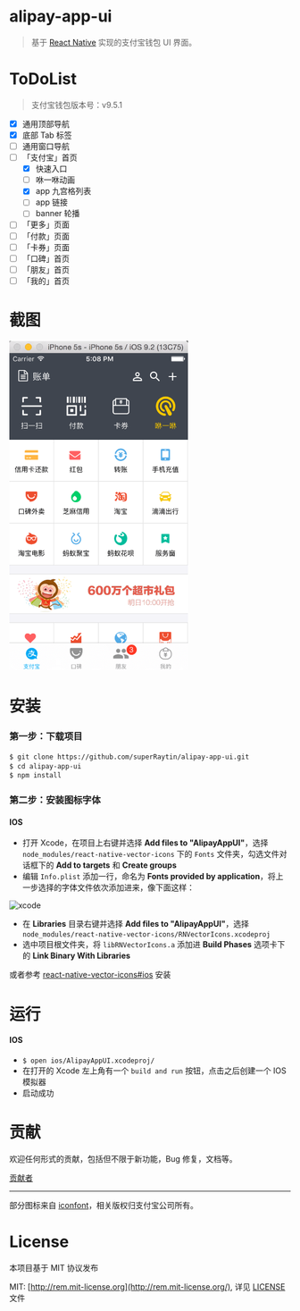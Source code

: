 # alipay-app-ui

> 基于 [React Native](https://github.com/facebook/react-native) 实现的支付宝钱包 UI 界面。

# ToDoList

> 支付宝钱包版本号：v9.5.1

- [x] 通用顶部导航
- [x] 底部 Tab 标签
- [ ] 通用窗口导航
- [ ] 「支付宝」首页
  - [x] 快速入口
  - [ ] 咻一咻动画
  - [x] app 九宫格列表
  - [ ] app 链接
  - [ ] banner 轮播
- [ ] 「更多」页面
- [ ] 「付款」页面
- [ ] 「卡券」页面
- [ ] 「口碑」首页
- [ ] 「朋友」首页
- [ ] 「我的」首页

# 截图

<img src="screenshot-ios.png" width="320" alt="AlipayAppUI">

# 安装

### 第一步：下载项目

```sh
$ git clone https://github.com/superRaytin/alipay-app-ui.git
$ cd alipay-app-ui
$ npm install
```

### 第二步：安装图标字体

#### IOS

- 打开 Xcode，在项目上右键并选择 **Add files to "AlipayAppUI"**，选择 `node_modules/react-native-vector-icons` 下的 `Fonts` 文件夹，勾选文件对话框下的 **Add to targets** 和 **Create groups**
- 编辑 `Info.plist` 添加一行，命名为 **Fonts provided by application**，将上一步选择的字体文件依次添加进来，像下面这样：

![xcode](https://cloud.githubusercontent.com/assets/378279/12421498/2db1f93a-be88-11e5-89c8-2e563ba6251a.png)

- 在 **Libraries** 目录右键并选择 **Add files to "AlipayAppUI"**，选择 `node_modules/react-native-vector-icons/RNVectorIcons.xcodeproj`
- 选中项目根文件夹，将 `libRNVectorIcons.a` 添加进 **Build Phases** 选项卡下的 **Link Binary With Libraries**

或者参考 [react-native-vector-icons#ios](https://github.com/oblador/react-native-vector-icons#ios) 安装

# 运行

#### IOS

- `$ open ios/AlipayAppUI.xcodeproj/`
- 在打开的 Xcode 左上角有一个 `build and run` 按钮，点击之后创建一个 IOS 模拟器
- 启动成功

# 贡献

欢迎任何形式的贡献，包括但不限于新功能，Bug 修复，文档等。

[贡献者](https://github.com/superRaytin/alipay-app-ui/graphs/contributors)

---

部分图标来自 [iconfont](http://www.iconfont.cn/)，相关版权归支付宝公司所有。

# License
本项目基于 MIT 协议发布

MIT: [http://rem.mit-license.org](http://rem.mit-license.org/), 详见 [LICENSE](/LICENSE) 文件
